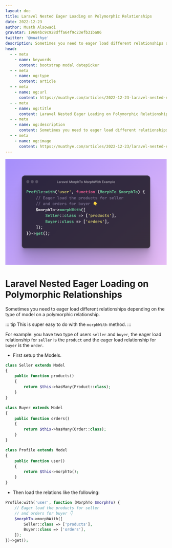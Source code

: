 ```yaml
---
layout: doc
title: Laravel Nested Eager Loading on Polymorphic Relationships
date: 2022-12-23
author: Muath Alsowadi
gravatar: 19684bc9c928dffa64f9c23efb31ba86
twitter: '@muathye'
description: Sometimes you need to eager load different relationships depending on the type of model on a polymorphic relationship.
head:
  - - meta
    - name: keywords
      content: bootstrap modal datepicker
  - - meta
    - name: og:type
      content: article
  - - meta
    - name: og:url
      content: https://muathye.com/articles/2022-12-23-laravel-nested-eager-loading-on-polymorphic-relationships
  - - meta
    - name: og:title
      content: Laravel Nested Eager Loading on Polymorphic Relationships
  - - meta
    - name: og:description
      content: Sometimes you need to eager load different relationships depending on the type of model on a polymorphic relationship.
  - - meta
    - name: og:image
      content: https://muathye.com/articles/2022-12-23/laravel-nested-eager-loading-on-polymorphic-relationships.png
---
```


![An image](/articles/2022-12-23/laravel-nested-eager-loading-on-polymorphic-relationships.png)

# Laravel Nested Eager Loading on Polymorphic Relationships

Sometimes you need to eager load different relationships depending on the type of model on a polymorphic relationship.

::: tip
This is super easy to do with the `morphWith` method.
:::

For example: you have two type of users `seller` and `buyer`, the eager load relationship for `seller` is the `product` and the eager load relationship for `buyer` is the `order`.

- First setup the Models.

```php
class Seller extends Model
{
    public function products()
    {
        return $this->hasMany(Product::class);
    }
}
```

```php
class Buyer extends Model
{
    public function orders()
    {
        return $this->hasMany(Order::class);
    }
}
```

```php
class Profile extends Model
{
    public function user()
    {
        return $this->morphTo();
    }
}
```

- Then load the relations like the following:

```php
Profile:with('user', function (MorphTo $morphTo) {
    // Eager load the products for seller
    // and orders for buyer 👇
    $morphTo->morphWith([
        Seller::class => ['products'],
        Buyer::class => ['orders'],
    ]);
})->get();
```